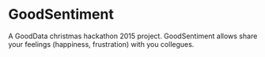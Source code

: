 # GoodSentiment

A GoodData christmas hackathon 2015 project. GoodSentiment allows share your feelings (happiness, frustration) with you collegues.
